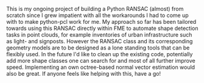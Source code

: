 This is my ongoing project of building a Python RANSAC (almost) from scratch since I grew impatient with all the workarounds I had to come up with to make python-pcl work for me. My approach so far has been tailored towards using this RANSAC directly within FME to automate shape detection tasks in point clouds, for example inventories of urban infrastructure such as light- and signposts. 
However the RANSAC class and its corresponding geometry models are to be designed as a lone standing tools that can be flexibly used.
In the future I'd like to clean up the existing code, potentially add more shape classes one can search for and most of all further improve speed. 
Implementing an own octree-based normal vector estimation would also be great. 
If anyone feels like helping with this, have a go!
